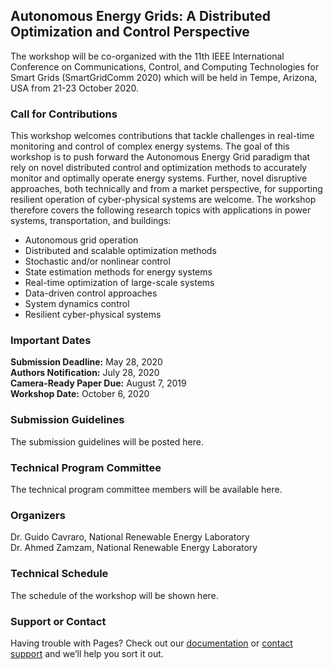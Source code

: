 ## Autonomous Energy Grids: A Distributed Optimization and Control Perspective

The workshop will be co-organized with the 11th IEEE International Conference on Communications, Control, and Computing Technologies for Smart Grids (SmartGridComm 2020) which will be held in Tempe, Arizona, USA from 21-23 October 2020.


### Call for Contributions

This workshop welcomes contributions that tackle challenges in real-time monitoring and control of complex energy systems. The goal of this workshop is to push forward the Autonomous Energy Grid paradigm that rely on novel distributed control and optimization methods to accurately monitor and optimally operate energy systems. Further, novel disruptive approaches, both technically and from a market perspective, for supporting resilient operation of cyber-physical systems are welcome. The workshop therefore covers the following research topics with applications in power systems, transportation, and buildings:

* Autonomous grid operation
* Distributed and scalable optimization methods
* Stochastic and/or nonlinear control
* State estimation methods for energy systems
* Real-time optimization of large-scale systems
* Data-driven control approaches
* System dynamics control
* Resilient cyber-physical systems

### Important Dates

**Submission Deadline:** May 28, 2020 <br />
**Authors Notification:** July 28, 2020 <br />
**Camera-Ready Paper Due:** August 7, 2019 <br />
**Workshop Date:** October 6, 2020

### Submission Guidelines

The submission guidelines will be posted here.


### Technical Program Committee

The technical program committee members will be available here.

### Organizers

Dr. Guido Cavraro, National Renewable Energy Laboratory <br />
Dr. Ahmed Zamzam, National Renewable Energy Laboratory

### Technical Schedule

The schedule of the workshop will be shown here. 

<!-- ```markdown
Syntax highlighted code block

# Header 1
## Header 2
### Header 3

- Bulleted
- List

1. Numbered
2. List

**Bold** and _Italic_ and `Code` text

[Link](url) and ![Image](src)
```

For more details see [GitHub Flavored Markdown](https://guides.github.com/features/mastering-markdown/).

### Jekyll Themes

Your Pages site will use the layout and styles from the Jekyll theme you have selected in your [repository settings](https://github.com/UMN-AhmedSZ/AES-DA/settings). The name of this theme is saved in the Jekyll `_config.yml` configuration file. -->

### Support or Contact

Having trouble with Pages? Check out our [documentation](https://help.github.com/categories/github-pages-basics/) or [contact support](https://github.com/contact) and we’ll help you sort it out.
